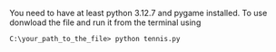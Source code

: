 You need to have at least python 3.12.7 and pygame installed.
To use donwload the file and run it from the terminal using 
```console 
C:\your_path_to_the_file> python tennis.py
```
